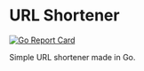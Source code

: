 # URL Shortener

[![Go Report Card](https://goreportcard.com/badge/github.com/MatanBudimir/url_shortener)](https://goreportcard.com/report/github.com/MatanBudimir/url_shortener)

Simple URL shortener made in Go.